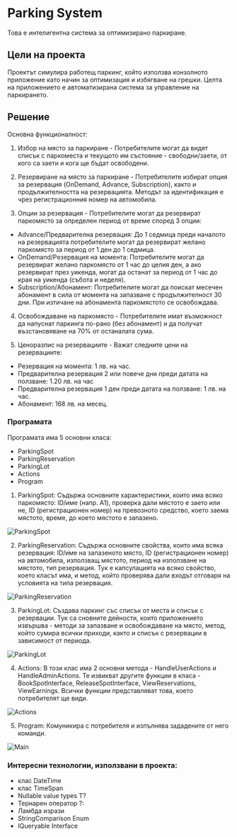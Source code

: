 # Parking System
Това е интелигентна система за оптимизирано паркиране.
## Цели на проекта
Проектът симулира работещ паркинг, който използва конзолното приложение като начин за оптимизация и избягване на грешки. Целта на приложението е автоматизирана система за управление на паркирането.
## Решение
Основна функционалност:
1. Избор на място за паркиране -
   Потребителите могат да видят списък с паркоместа и текущото им състояние - свободни/заети, от кого са заети и кога ще бъдат освободени.
   
2. Резервиране на място за паркиране -
   Потребителите избират опция за резервация (OnDemand, Advance, Subscription), както и продължителността на резервацията. Методът за идентификация е чрез регистрационния номер на автомобила.

3. Опции за резервация - Потребителите могат да резервират паркомясто за определен период от време според 3 опции:
- Advance/Предварителна резервация: До 1 седмица преди началото на резервацията потребителите могат да резервират желано паркомясто за период от 1 ден до 1 седмица.
- OnDemand/Резервация на момента: Потребителите могат да резервират желано паркомясто от 1 час до целия ден, а ако резервират през уикенда, могат да останат за период от 1 час до края на уикенда (събота и неделя).
- Subscription/Абонамент: Потребителите могат да поискат месечен абонамент в сила от момента на запазване с продължителност 30 дни. При изтичане на абонамента паркомястото се освобождава.

4. Освобождаване на паркомясто -
   Потребителите имат възможност да напуснат паркинга по-рано (без абонамент) и да получат възстановяване на 70% от останалата сума.

5. Ценоразпис на резервациите - Важат следните цени на резервациите:
- Резервация на момента: 1 лв. на час.
- Предварителна резервация 2 или повече дни преди датата на ползване: 1.20 лв. на час
- Предварителна резервация 1 ден преди датата на ползване: 1 лв. на час.
- Абонамент: 168 лв. на месец.

### Програмата
Програмата има 5 основни класа:
- ParkingSpot
- ParkingReservation
- ParkingLot
- Actions
- Program

1. ParkingSpot:
Съдържа основните характеристики, които има всяко паркомясто:
ID/име (напр. A1), проверка дали мястото е заето или не, ID (регистрационен номер) на превозното средство, което заема мястото, време, до което мястото е запазено.

![ParkingSpot](https://github.com/GerganaVicheva/ParkingSystem/assets/173889883/0d104f84-7813-47e9-8151-0cc71001337e) 

2. ParkingReservation:
Съдържа основните свойства, които има всяка резервация:
ID/име на запазеното място, ID (регистрационен номер) на автомобила, използващ мястото, период на използване на мястото, тип резервация. Тук е капсулацията на всяко свойство, което класът има, и метод, който проверява дали входът отговаря на условията на типа резервация.

![ParkingReservation](https://github.com/GerganaVicheva/ParkingSystem/assets/173889883/14aaa4dc-e53f-4ed4-b1a4-7c8cc075fd50)


3. ParkingLot:
Създава паркинг със списък от места и списък с резервации. Тук са сновните дейности, които приложението извършва - методи за запазване и освобождаване на място, метод, който сумира всички приходи, както и списък с резервации в зависимост от периода.

![ParkingLot](https://github.com/GerganaVicheva/ParkingSystem/assets/173889883/36316cad-5f65-46f8-be3c-2bf1ef297de0)


4. Actions:
В този клас има 2 основни метода - HandleUserActions и HandleAdminActions. Те извикват другите функции в класа - BookSpotInterface, ReleaseSpotInterface, ViewReservations, ViewEarnings. Всички функции представляват това, което потребителят ще види.

![Actions](https://github.com/GerganaVicheva/ParkingSystem/assets/173889883/cc40576e-289b-41c5-b93b-456b1d86282b)


5. Program: 
Комуникира с потребителя и изпълнява зададените от него команди.

![Main](https://github.com/GerganaVicheva/ParkingSystem/assets/173889883/bf701e68-093b-47de-8a6f-a4f5b10d3112)

### Интересни технологии, използвани в проекта:
- клас DateTime
- клас TimeSpan
- Nullable value types T?
- Тернарен оператор ?:
- Ламбда изрази
- StringComparison Enum
- IQueryable Interface
